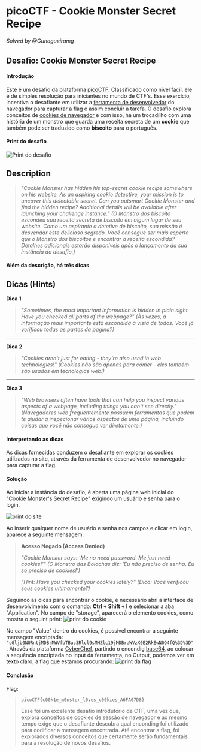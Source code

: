 # picoCTF - Cookie Monster Secret Recipe
###### Solved by @Gunogueiramg

## Desafio: Cookie Monster Secret Recipe
#### Introdução

Este é um desafio da plataforma [picoCTF](https://picoctf.org/). Classificado como nível fácil, ele é de simples resolução para iniciantes no mundo de CTF's. Esse exercício, incentiva o desafiante em utilizar a [ferramenta de desenvolvedor](https://developer.mozilla.org/pt-BR/docs/Learn_web_development/Howto/Tools_and_setup/What_are_browser_developer_tools) do navegador para capturar a flag e assim concluir a tarefa. O desafio explora conceitos de [cookies de navegador](https://pingback.com/br/resources/o-que-sao-cookies/) e  com isso, há um trocadilho com uma história de um monstro que guarda uma receita secreta de um **cookie** que também pode ser traduzido como **biscoito** para o português.

#### Print do desafio
![Print do desafio](https://i.imgur.com/uLX2Qft.png)

## Description

> *"Cookie Monster has hidden his top-secret cookie recipe somewhere on his website. As an aspiring cookie detective, your mission is to uncover this delectable secret. Can you outsmart Cookie Monster and find the hidden recipe? Additional details will be available after launching your challenge instance."*
> *(O Monstro dos biscoito escondeu sua receita secreta de biscoito em algum lugar de seu website. Como um aspirante a detetive de biscoito, sua missão é desvendar este delicioso segredo. Você consegue ser mais esperto que o Monstro dos biscoitos e encontrar a receita escondida? Detalhes adicionais estarão disponíveis após o lançamento da sua instância do desafio.)*

#### Além da descrição, há três dicas
## Dicas (Hints)

**Dica 1**
> *"Sometimes, the most important information is hidden in plain sight. Have you checked all parts of the webpage?"*
> *(Às vezes, a informação mais importante está escondida à vista de todos. Você já verificou todas as partes da página?)*

---

**Dica 2**
> *"Cookies aren't just for eating - they're also used in web technologies!"*
> *(Cookies não são apenas para comer - eles também são usados em tecnologias web!)*

---

**Dica 3**
> *"Web browsers often have tools that can help you inspect various aspects of a webpage, including things you can't see directly."*
> *(Navegadores web frequentemente possuem ferramentas que podem te ajudar a inspecionar vários aspectos de uma página, incluindo coisas que você não consegue ver diretamente.)*

#### Interpretando as dicas
As dicas fornecidas conduzem o desafiante em explorar os cookies utilizados no site, através da ferramenta de desenvolvedor no navegador para capturar a flag. 

#### Solução
Ao iniciar a instância do desafio, é aberta uma página web inicial do "Cookie Monster's Secret Recipe" exigindo um usuário e senha para o login.

![print do site](https://i.imgur.com/KkvLBM7.png)

Ao inserir qualquer nome de usuário e senha nos campos e clicar em login, aparece a seguinte mensagem:
> **Acesso Negado (Access Denied)**
>
> *"Cookie Monster says: 'Me no need password. Me just need cookies!'"*
> *(O Monstro das Bolachas diz: 'Eu não preciso de senha. Eu só preciso de cookies!')*
>
> *"Hint: Have you checked your cookies lately?"*
> *(Dica: Você verificou seus cookies ultimamente?)*
> 
Seguindo as dicas para encontrar o cookie, é necessário abri a interface de desenvolvimento com o comando: **Ctrl + Shift + I** e selecionar a aba "Application". No campo de "storage", aparecerá o elemento cookies, como mostra o seguint print:
![print do cookie](https://i.imgur.com/MpzUkre.png)

No campo "Value" dentro do cookies, é possível encontrar a seguinte mensagem encriptada: `"cGljb0NURntjMDBrMWVfbTBuc3Rlcl9sMHZlc19jMDBraWVzX0E2RkEwN0Q4fQ%3D%3D"`. Através da plataforma [CyberChef](https://gchq.github.io/CyberChef/), partindo o encondig [base64](https://www.redhat.com/en/blog/base64-encoding), ao colocar a sequência encriptada no Input da ferramenta, no Output, podemos ver em texto claro, a flag que estamos procurando:
![print da flag](https://i.imgur.com/pLZrvgz.png)


#### Conclusão

Flag:
>`picoCTF{c00k1e_m0nster_l0ves_c00kies_A6FA07D8}`
>
>Esse foi um excelente desafio introdutório de CTF, uma vez que, explora conceitos de cookies de sessão de navegador e ao mesmo tempo exige que o desafiante descubra qual enconding foi utilizado para codificar a mensagem encontrada. Até encontrar a flag, foi explorados diversos conceitos que certamente serão fundamentais para a resolução de novos desafios.


